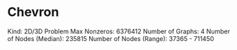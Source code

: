 # Chevron

Kind: 2D/3D Problem
Max Nonzeros: 6376412
Number of Graphs: 4
Number of Nodes (Median): 235815
Number of Nodes (Range): 37365 - 711450